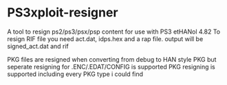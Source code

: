 # PS3xploit-resigner
A tool to resign ps2/ps3/psx/psp content for use with PS3 etHANol 4.82
To resign RIF file you need act.dat, idps.hex and a rap file. output will be signed_act.dat and rif

PKG files are resigned when converting from debug to HAN style PKG but seperate resigning for .ENC/.EDAT/CONFIG is supported
PKG resigning is supported including every PKG type i could find
